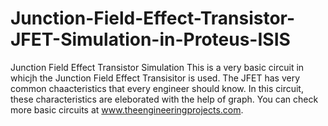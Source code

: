# Junction-Field-Effect-Transistor-JFET-Simulation-in-Proteus-ISIS
Junction Field Effect Transistor Simulation 
  This is a very basic circuit in whicjh the Junction Field Effect Transisitor is used. The JFET has very common chaacteristics that every engineer should know. In this circuit, these characteristics are eleborated with the help of graph. You can check more basic circuits at www.theengineeringprojects.com.
